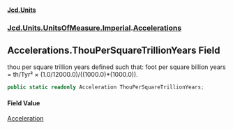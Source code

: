 #### [Jcd.Units](index 'index')
### [Jcd.Units.UnitsOfMeasure.Imperial](Jcd.Units.UnitsOfMeasure.Imperial 'Jcd.Units.UnitsOfMeasure.Imperial').[Accelerations](Accelerations 'Jcd.Units.UnitsOfMeasure.Imperial.Accelerations')

## Accelerations.ThouPerSquareTrillionYears Field

thou per square trillion years defined such that: foot per square billion years = th/Tyr² ×
(1.0/12000.0)/((1000.0)*(1000.0)).

```csharp
public static readonly Acceleration ThouPerSquareTrillionYears;
```

#### Field Value
[Acceleration](Acceleration 'Jcd.Units.UnitTypes.Acceleration')